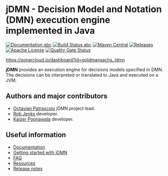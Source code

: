 # jDMN - Decision Model and Notation (DMN) execution engine implemented in Java

[![Documentation abc](https://img.shields.io/badge/Documentation-online-brightgreen.svg)](https://goldmansachs.github.io/jdmn/) [![Build Status abc](https://travis-ci.org/goldmansachs/jdmn.svg?branch=master)](https://travis-ci.org/goldmansachs/jdmn) [![Maven Central](https://maven-badges.herokuapp.com/maven-central/com.goldmansachs.jdmn/jdmn-parent/badge.svg)](https://maven-badges.herokuapp.com/maven-central/com.goldmansachs.jdmn/jdmn-parent) [![Releases](https://img.shields.io/github/release/goldmansachs/jdmn.svg)](https://github.com/goldmansachs/jdmn/releases) [![Apache License](https://img.shields.io/badge/License-Apache%202-blue.svg)](LICENSE.txt) [![Quality Gate Status](https://sonarcloud.io/api/project_badges/measure?project=goldmansachs_jdmn&metric=alert_status)](https://sonarcloud.io/dashboard?id=goldmansachs_jdmn)

https://sonarcloud.io/dashboard?id=goldmansachs_jdmn

**jDMN** provides an execution engine for decisions models specified in DMN. The decisions can be interpreted or translated to Java and executed on a JVM.

## Authors and major contributors

* [Octavian Patrascoiu](https://github.com/opatrascoiu) jDMN project lead.
* [Rob Jenks](https://github.com/RobJenks) developer.
* [Kaizer Poonawala](https://github.com/kaizer) developer.

## Useful information

* [Documentation](https://goldmansachs.github.io/jdmn/)
* [Getting started with jDMN](https://github.com/goldmansachs/jdmn/blob/master/docs/getting-started.md)
* [FAQ](https://github.com/goldmansachs/jdmn/blob/master/docs/faq/index.md)
* [Resources](https://github.com/goldmansachs/jdmn/blob/master/docs/resources.md)
* [Release notes](https://github.com/goldmansachs/jdmn/releases)


